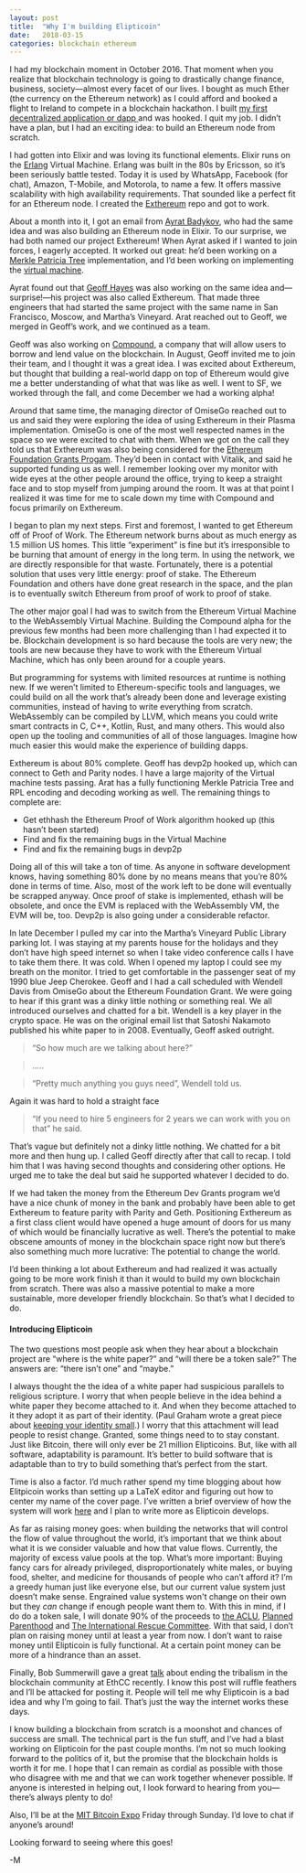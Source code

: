 ```yaml
---
layout: post
title:  "Why I'm building Elipticoin"
date:   2018-03-15
categories: blockchain ethereum
---
```


I had my blockchain moment in October 2016. That moment when you realize that
blockchain technology is going to drastically change finance, business,
society—almost every facet of our lives. I bought as much Ether (the currency on
the Ethereum network) as I could afford and booked a flight to Ireland to
compete in a blockchain hackathon. I built [my first decentralized application
or dapp
](http://www.masonforest.com/blockchain/2016/11/21/orion-takes-second-place-at-dublin-blockchain-hackathon.html)
and was hooked. I quit my job. I didn’t have a plan, but I had an exciting idea:
to build an Ethereum node from scratch.

I had gotten into Elixir and was loving its functional elements. Elixir runs on
the [Erlang](https://www.erlang.org/) Virtual Machine. Erlang was built in the
80s by Ericsson, so it’s been seriously battle tested. Today it is used by
WhatsApp, Facebook (for chat), Amazon, T-Mobile, and Motorola, to name a few. It
offers massive scalability with high availability requirements. That sounded
like a perfect fit for an Ethereum node. I created the
[Exthereum](https://github.com/exthereum) repo and got to work.

About a month into it, I got an email from [Ayrat
Badykov](http://www.badykov.com/), who had the same idea and was also building
an Ethereum node in Elixir. To our surprise, we had both named our project
Exthereum! When Ayrat asked if I wanted to join forces, I eagerly accepted. It
worked out great: he’d been working on a [Merkle Patricia
Tree](https://github.com/ethereum/wiki/wiki/Patricia-Tree) implementation, and
I’d been working on implementing the [virtual
machine](https://themerkle.com/what-is-the-ethereum-virtual-machine/).

Ayrat found out that [Geoff Hayes](https://twitter.com/justhhgh) was also
working on the same idea and—surprise!—his project was also called Exthereum.
That made three engineers that had started the same project with the same name
in San Francisco, Moscow, and Martha’s Vineyard. Arat reached out to Geoff, we
merged in Geoff’s work, and we continued as a team.

Geoff was also working on [Compound](https://compound.finance/), a company that
will allow users to borrow and lend value on the blockchain. In August, Geoff
invited me to join their team, and I thought it was a great idea. I was excited
about Exthereum, but thought that building a real-world dapp on top of Ethereum
would give me a better understanding of what that was like as well. I went to
SF, we worked through the fall, and come December we had a working alpha!

Around that same time, the managing director of OmiseGo reached out to us and
said they were exploring the idea of using Exthereum in their Plasma
implementation. OmiseGo is one of the most well respected names in the space so
we were excited to chat with them. When we got on the call they told us that
Exthereum was also being considered for the [Ethereum Foundation Grants
Progam](https://blog.ethereum.org/2018/03/07/announcing-beneficiaries-ethereum-foundation-grants/).
They’d been in contact with Vitalik, and said he supported funding us as well. I
remember looking over my monitor with wide eyes at the other people around the
office, trying to keep a straight face and to stop myself from jumping around
the room. It was at that point I realized it was time for me to scale down my
time with Compound and focus primarily on Exthereum.

I began to plan my next steps. First and foremost, I wanted to get Ethereum off
of Proof of Work. The Ethereum network burns about as much energy as 1.5 million
US homes. This little “experiment” is fine but it’s irresponsible to be burning
that amount of energy in the long term. In using the network, we are directly
responsible for that waste. Fortunately, there is a potential solution that uses
very little energy: proof of stake. The Ethereum Foundation and others have done
great research in the space, and the plan is to eventually switch Ethereum from
proof of work to proof of stake.

The other major goal I had was to switch from the Ethereum Virtual Machine to
the WebAssembly Virtual Machine. Building the Compound alpha for the previous
few months had been more challenging than I had expected it to be. Blockchain
development is so hard because the tools are very new; the tools are new because
they have to work with the Ethereum Virtual Machine, which has only been around
for a couple years.

But programming for systems with limited resources at runtime is nothing new. If
we weren’t limited to Ethereum-specific tools and languages, we could build on
all the work that’s already been done and leverage existing communities, instead
of having to write everything from scratch. WebAssembly can be compiled by LLVM,
which means you could write smart contracts in C, C++, Kotlin, Rust, and many
others. This would also open up the tooling and communities of all of those
languages. Imagine how much easier this would make the experience of building
dapps.

Exthereum is about 80% complete. Geoff has devp2p hooked up, which can connect
to Geth and Parity nodes. I have a large majority of the Virtual machine tests
passing. Arat has a fully functioning Merkle Patricia Tree and RPL encoding and
decoding working as well. The remaining things to complete are:


  * Get ethhash the Ethereum Proof of Work algorithm hooked up (this hasn’t been
started)
  * Find and fix the remaining bugs in the Virtual Machine
  * Find and fix the remaining bugs in devp2p

Doing all of this will take a ton of time. As anyone in software
development knows, having something 80% done by no means means that you’re 80%
done in terms of time. Also, most of the work left to be done will eventually be
scrapped anyway. Once proof of stake is implemented, ethash will be obsolete,
and once the EVM is replaced with the WebAssembly VM, the EVM will be, too.
Devp2p is also going under a considerable refactor.

In late December I pulled my car into the Martha’s Vineyard Public Library
parking lot. I was staying at my parents house for the holidays and they don’t
have high speed internet so when I take video conference calls I have to take
them there. It was cold. When I opened my laptop I could see my breath on the
monitor.  I tried to get comfortable in the passenger seat of my 1990 blue Jeep
Cherokee. Geoff and I had a call scheduled with Wendell Davis from OmiseGo about
the Ethereum Foundation Grant. We were going to hear if this grant was a dinky
little nothing or something real. We all introduced ourselves and chatted for a
bit. Wendell is a key player in the crypto space. He was on the original email
list that Satoshi Nakamoto published his white paper to in 2008. Eventually,
Geoff asked outright. 

> “So how much are we talking about here?”

> ..... 

> “Pretty much anything you guys need”, Wendell told us.


Again it was hard to hold a
straight face 

> “If you need to hire 5 engineers for 2 years we can work with you
on that” he said.

That’s vague but definitely not a dinky little nothing. We
chatted for a bit more and then hung up. I called Geoff directly after that call
to recap. I told him that I was having second thoughts and considering other
options. He urged me to take the deal but said he supported whatever I decided
to do.

If we had taken the money from the Ethereum Dev Grants program we’d have a nice chunk
of money in the bank and probably have been able to get Exthereum to feature
parity with Parity and Geth. Positioning Exthereum as a first class client would
have opened a huge amount of doors for us many of which would be financially
lucrative as well. There’s the potential to make obscene amounts of money in the
blockchain space right now but there’s also something much more lucrative: The
potential to change the world.

I’d been thinking a lot about Exthereum and had realized it was actually going
to be more work finish it than it would to build my own blockchain from scratch.
There was also a massive potential to make a more sustainable, more developer
friendly blockchain. So that’s what I decided to do.

####  Introducing Elipticoin



The two questions most people ask when they hear about a blockchain project are
“where is the white paper?” and “will there be a token sale?” The answers are:
“there isn’t one” and “maybe.”

I always thought the the idea of a white paper had suspicious parallels to
religious scripture. I worry that when people believe in the idea behind a white
paper they become attached to it. And when they become attached to it they adopt
it as part of their identity. (Paul Graham wrote a great piece about [keeping
your identity small](http://www.paulgraham.com/identity.html).) I worry that this attachment will lead people to resist
change. Granted, some things need to to stay constant. Just like Bitcoin, there
will only ever be 21 million Elipticoins. But, like with all software,
adaptability is paramount. It’s better to build software that is adaptable than
to try to build something that’s perfect from the start. 

Time is also a factor. I’d much rather spend my time blogging about how
Elitpicoin works than setting up a LaTeX editor and figuring out how to center
my name of the cover page. I’ve written a brief overview of how the system will
work [here](https://github.com/elipticoin/elipticoin) and I plan to write more
as Elipticoin develops. 


As far as raising money goes: when building the networks that will control the
flow of value throughout the world, it’s important that we think about what it
is we consider valuable and how that value flows. Currently, the majority of
excess value pools at the top. What’s more important: Buying fancy cars for
already privileged, disproportionately white males, or buying food, shelter, and
medicine for thousands of people who can’t afford it? I’m a greedy human just
like everyone else, but our current value system just doesn’t make sense.
Engrained value systems won't change on their own but they _can_ change if
enough people want them to. With this in
mind, if I do do a token sale, I will donate 90% of the proceeds to [the
ACLU](https://www.aclu.org/), [Planned
Parenthood](https://www.plannedparenthood.org/) and [The International Rescue
Committee](https://www.rescue.org/). With that said, I don’t plan on raising
money until at least a year from now. I don’t want to raise money until
Elipticoin is fully functional. At a certain point money can be more of a
hindrance than an asset.

Finally, Bob Summerwill gave a great
[talk](https://www.youtube.com/watch?v=Yu2ReJUXIgc#t=15m25s) about ending the
tribalism in the blockchain community at EthCC recently. I know this post will
ruffle feathers and I’ll be attacked for posting it. People will tell me why
Elipticoin is a bad idea and why I’m going to fail. That’s just the way the
internet works these days.

I know building a blockchain from scratch is a moonshot and chances of success
are small. The technical part is the fun stuff, and I’ve had a blast working on
Elipticoin for the past couple months. I’m not so much looking forward to the
politics of it, but the promise that the blockchain holds is worth it for me. I
hope that I can remain as cordial as possible with those who disagree with me
and that we can work together whenever possible. If anyone is interested in
helping out, I look forward to hearing from you—there’s always plenty to do!

Also, I’ll be at the [MIT Bitcoin Expo](http://mitbitcoinexpo.org/) Friday
through Sunday. I’d love to chat if anyone’s around!

Looking forward to seeing where this goes!

-M
